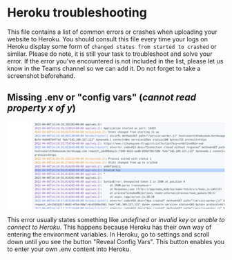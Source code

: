 # Heroku troubleshooting

This file contains a list of common errors or crashes when uploading your website to Heroku. You should consult this file every time your logs on Heroku display some form of `changed status from started to crashed` or similar.
Please do note, it is still your task to troubleshoot and solve your error. If the error you've encountered is not included in the list, please let us know in the Teams channel so we can add it. Do not forget to take a screenshot beforehand.

## Missing .env or "config vars" (_cannot read property x of y_)

![Common error message when handling config vars](assets/errors/config-vars.png)

This error usually states something like _undefined_ or _invalid key_ or _unable to connect to Heroku_. This happens because Heroku has their own way of entering the environment variables. In Heroku, go to settings and scroll down until you see the button "Reveal Config Vars". This button enables you to enter your own .env content into Heroku.
